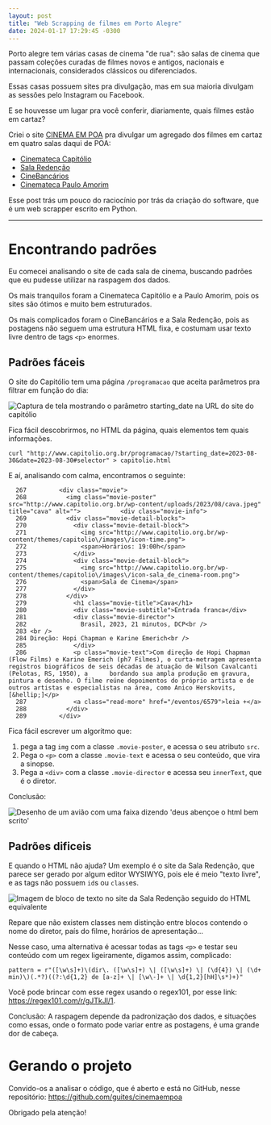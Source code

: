 ```yaml
---
layout: post
title: "Web Scrapping de filmes em Porto Alegre"
date: 2024-01-17 17:29:45 -0300
---
```


Porto alegre tem várias casas de cinema "de rua": são salas de cinema que passam coleções curadas de filmes novos e antigos, nacionais e internacionais, considerados clássicos ou diferenciados.

Essas casas possuem sites pra divulgação, mas em sua maioria divulgam as sessões pelo Instagram ou Facebook.

E se houvesse um lugar pra você conferir, diariamente, quais filmes estão em cartaz?

Criei o site [CINEMA EM POA](https://guites.github.io/cinemaempoa/) pra divulgar um agregado dos filmes em cartaz em quatro salas daqui de POA:

- [Cinemateca Capitólio](http://www.capitolio.org.br/)
- [Sala Redenção](https://www.ufrgs.br/difusaocultural/salaredencao/)
- [CineBancários](http://cinebancarios.blogspot.com/)
- [Cinemateca Paulo Amorim](https://www.cinematecapauloamorim.com.br/)

Esse post trás um pouco do raciocínio por trás da criação do software, que é um web scrapper escrito em Python.

---

# Encontrando padrões

Eu comecei analisando o site de cada sala de cinema, buscando padrões que eu pudesse utilizar na raspagem dos dados.

Os mais tranquilos foram a Cinemateca Capitólio e a Paulo Amorim, pois os sites são ótimos e muito bem estruturados.

Os mais complicados foram o CineBancários e a Sala Redenção, pois as postagens não seguem uma estrutura HTML fixa, e costumam usar texto livre dentro de tags `<p>` enormes.

## Padrões fáceis

O site do Capitólio tem uma página `/programacao` que aceita parâmetros pra filtrar em função do dia:

![Captura de tela mostrando o parâmetro starting_date na URL do site do capitólio](https://i.imgur.com/XYta0Ke.png "Captura de tela mostrando o parâmetro starting_date na URL do site do capitólio")

Fica fácil descobrirmos, no HTML da página, quais elementos tem quais informações.

    curl "http://www.capitolio.org.br/programacao/?starting_date=2023-08-30&date=2023-08-30#selector" > capitolio.html

E aí, analisando com calma, encontramos o seguinte:

      267         <div class="movie">
      268           <img class="movie-poster" src="http://www.capitolio.org.br/wp-content/uploads/2023/08/cava.jpeg" title="cava" alt="">           <div class="movie-info">
      269           <div class="movie-detail-blocks">
      270             <div class="movie-detail-block">
      271               <img src="http://www.capitolio.org.br/wp-content/themes/capitolio\/images\/icon-time.png">
      272               <span>Horários: 19:00h</span>
      273             </div>
      274             <div class="movie-detail-block">
      275               <img src="http://www.capitolio.org.br/wp-content/themes/capitolio\/images\/icon-sala_de_cinema-room.png">
      276               <span>Sala de Cinema</span>
      277             </div>
      278           </div>
      279             <h1 class="movie-title">Cava</h1>
      280             <div class="movie-subtitle">Entrada franca</div>
      281             <div class="movie-director">
      282               Brasil, 2023, 21 minutos, DCP<br />
      283 <br />
      284 Direção: Hopi Chapman e Karine Emerich<br />
      285             </div>
      286             <p class="movie-text">Com direção de Hopi Chapman (Flow Films) e Karine Emerich (ph7 Filmes), o curta-metragem apresenta registros biográficos de seis décadas de atuação de Wilson Cavalcanti (Pelotas, RS, 1950), a      bordando sua ampla produção em gravura, pintura e desenho. O filme reúne depoimentos do próprio artista e de outros artistas e especialistas na área, como Anico Herskovits, [&hellip;]</p>
      287             <a class="read-more" href="/eventos/6579">leia +</a>
      288           </div>
      289         </div>

Fica fácil escrever um algoritmo que:

1. pega a tag `img` com a classe `.movie-poster`, e acessa o seu atributo `src`.
2. Pega o `<p>` com a classe `.movie-text` e acessa o seu conteúdo, que vira a sinopse.
3. Pega a `<div>` com a classe `.movie-director` e acessa seu `innerText`, que é o diretor.

Conclusão:

![Desenho de um avião com uma faixa dizendo 'deus abençoe o html bem scrito'](http://i.imgur.com/AqCVSZz.png "Desenho de um avião com uma faixa dizendo 'deus abençoe o html bem scrito'")

## Padrões dificeis

E quando o HTML não ajuda? Um exemplo é o site da Sala Redenção, que parece ser gerado por algum editor WYSIWYG, pois ele é meio "texto livre", e as tags não possuem `id`s ou `class`es.

![Imagem de bloco de texto no site da Sala Redenção seguido do HTML equivalente](https://i.imgur.com/G8aZono.jpg "Imagem de bloco de texto no site da Sala Redenção seguido do HTML equivalente")

Repare que não existem classes nem distinção entre blocos contendo o nome do diretor, país do filme, horários de apresentação...

Nesse caso, uma alternativa é acessar todas as tags `<p>` e testar seu conteúdo com um regex ligeiramente, digamos assim, complicado:

    pattern = r"([\w\s]+)\(dir\. ([\w\s]+) \| ([\w\s]+) \| (\d{4}) \| (\d+ min)\)(.*?)((?:\d{1,2} de [a-z]+ \| [\w\-]+ \| \d{1,2}[hH]\s*)+)"

Você pode brincar com esse regex usando o regex101, por esse link: <https://regex101.com/r/gJTkJl/1>.

Conclusão: A raspagem depende da padronização dos dados, e situações como essas, onde o formato pode variar entre as postagens, é uma grande dor de cabeça.

# Gerando o projeto

Convido-os a analisar o código, que é aberto e está no GitHub, nesse repositório: <https://github.com/guites/cinemaempoa>

Obrigado pela atenção!
